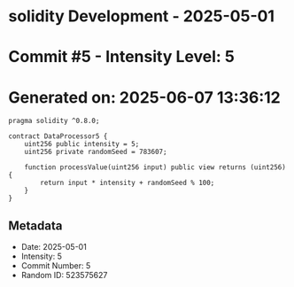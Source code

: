 ﻿# solidity Development - 2025-05-01
# Commit #5 - Intensity Level: 5
# Generated on: 2025-06-07 13:36:12
```solidity
pragma solidity ^0.8.0;

contract DataProcessor5 {
    uint256 public intensity = 5;
    uint256 private randomSeed = 783607;

    function processValue(uint256 input) public view returns (uint256) {
        return input * intensity + randomSeed % 100;
    }
}
```
## Metadata
- Date: 2025-05-01
- Intensity: 5
- Commit Number: 5
- Random ID: 523575627
